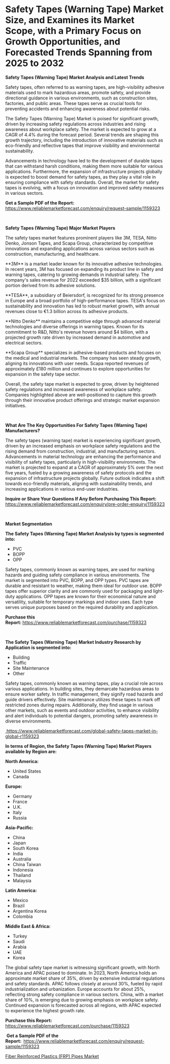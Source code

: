 <p><h1>Safety Tapes (Warning Tape) Market Size, and Examines its Market Scope, with a Primary Focus on Growth Opportunities, and Forecasted Trends Spanning from 2025 to 2032</h1></p><p><strong>Safety Tapes (Warning Tape) Market Analysis and Latest Trends</strong></p>
<p><p>Safety tapes, often referred to as warning tapes, are high-visibility adhesive materials used to mark hazardous areas, promote safety, and provide directional guidance in various environments, such as construction sites, factories, and public areas. These tapes serve as crucial tools for preventing accidents and enhancing awareness about potential risks.</p><p>The Safety Tapes (Warning Tape) Market is poised for significant growth, driven by increasing safety regulations across industries and rising awareness about workplace safety. The market is expected to grow at a CAGR of 4.4% during the forecast period. Several trends are shaping this growth trajectory, including the introduction of innovative materials such as eco-friendly and reflective tapes that improve visibility and environmental sustainability.</p><p>Advancements in technology have led to the development of durable tapes that can withstand harsh conditions, making them more suitable for various applications. Furthermore, the expansion of infrastructure projects globally is expected to boost demand for safety tapes, as they play a vital role in ensuring compliance with safety standards. Overall, the market for safety tapes is evolving, with a focus on innovation and improved safety measures in various sectors.</p></p>
<p><strong>Get a Sample PDF of the Report:&nbsp;</strong> <a href="https://www.reliablemarketforecast.com/enquiry/request-sample/1159323?utm_campaign=1130&utm_medium=2&utm_source=Github&utm_content=ia&utm_term=01022025&utm_id=safety-tapes-warning-tape">https://www.reliablemarketforecast.com/enquiry/request-sample/1159323</a></p>
<p>&nbsp;</p>
<p><strong>Safety Tapes (Warning Tape) Major Market Players</strong></p>
<p><p>The safety tapes market features prominent players like 3M, TESA, Nitto Denko, Jonson Tapes, and Scapa Group, characterized by competitive innovations and expanding applications across various sectors such as construction, manufacturing, and healthcare.</p><p>**3M** is a market leader known for its innovative adhesive technologies. In recent years, 3M has focused on expanding its product line in safety and warning tapes, catering to growing demands in industrial safety. The company's sales revenue for 2022 exceeded $35 billion, with a significant portion derived from its adhesive solutions.</p><p>**TESA**, a subsidiary of Beiersdorf, is recognized for its strong presence in Europe and a broad portfolio of high-performance tapes. TESA's focus on sustainability and innovation has led to robust market growth, with annual revenues close to €1.3 billion across its adhesive products.</p><p>**Nitto Denko** maintains a competitive edge through advanced material technologies and diverse offerings in warning tapes. Known for its commitment to R&D, Nitto's revenue hovers around $4 billion, with a projected growth rate driven by increased demand in automotive and electrical sectors.</p><p>**Scapa Group** specializes in adhesive-based products and focuses on the medical and industrial markets. The company has seen steady growth, aligning its innovations with user needs. Scapa reported revenues of approximately £180 million and continues to explore opportunities for expansion in the safety tape sector.</p><p>Overall, the safety tape market is expected to grow, driven by heightened safety regulations and increased awareness of workplace safety. Companies highlighted above are well-positioned to capture this growth through their innovative product offerings and strategic market expansion initiatives.</p></p>
<p>&nbsp;</p>
<p><strong>What Are The Key Opportunities For Safety Tapes (Warning Tape) Manufacturers?</strong></p>
<p><p>The safety tapes (warning tape) market is experiencing significant growth, driven by an increased emphasis on workplace safety regulations and the rising demand from construction, industrial, and manufacturing sectors. Advancements in material technology are enhancing the performance and visibility of safety tapes, particularly in high-visibility environments. The market is projected to expand at a CAGR of approximately 5% over the next five years, fueled by a growing awareness of safety protocols and the expansion of infrastructure projects globally. Future outlook indicates a shift towards eco-friendly materials, aligning with sustainability trends, and increasing applications in various end-user industries.</p></p>
<p><strong>Inquire or Share Your Questions If Any Before Purchasing This Report:</strong> <a href="https://www.reliablemarketforecast.com/enquiry/pre-order-enquiry/1159323?utm_campaign=1130&utm_medium=2&utm_source=Github&utm_content=ia&utm_term=01022025&utm_id=safety-tapes-warning-tape">https://www.reliablemarketforecast.com/enquiry/pre-order-enquiry/1159323</a></p>
<p>&nbsp;</p>
<p><strong>Market Segmentation</strong></p>
<p><strong>The Safety Tapes (Warning Tape) Market Analysis by types is segmented into:</strong></p>
<p><ul><li>PVC</li><li>BOPP</li><li>OPP</li></ul></p>
<p><p>Safety tapes, commonly known as warning tapes, are used for marking hazards and guiding safety compliance in various environments. The market is segmented into PVC, BOPP, and OPP types. PVC tapes are durable and resistant to weather, making them ideal for outdoor use. BOPP tapes offer superior clarity and are commonly used for packaging and light-duty applications. OPP tapes are known for their economical nature and versatility, suitable for temporary markings and indoor uses. Each type serves unique purposes based on the required durability and application.</p></p>
<p><strong>Purchase this Report:&nbsp;</strong><a href="https://www.reliablemarketforecast.com/purchase/1159323?utm_campaign=1130&utm_medium=2&utm_source=Github&utm_content=ia&utm_term=01022025&utm_id=safety-tapes-warning-tape">https://www.reliablemarketforecast.com/purchase/1159323</a></p>
<p>&nbsp;</p>
<p><strong>The Safety Tapes (Warning Tape) Market Industry Research by Application is segmented into:</strong></p>
<p><ul><li>Building</li><li>Traffic</li><li>Site Maintenance</li><li>Other</li></ul></p>
<p><p>Safety tapes, commonly known as warning tapes, play a crucial role across various applications. In building sites, they demarcate hazardous areas to ensure worker safety. In traffic management, they signify road hazards and guide drivers effectively. Site maintenance utilizes these tapes to mark off restricted zones during repairs. Additionally, they find usage in various other markets, such as events and outdoor activities, to enhance visibility and alert individuals to potential dangers, promoting safety awareness in diverse environments.</p></p>
<p><a href="https://www.reliablemarketforecast.com/global-safety-tapes-market-in-global-r1159323?utm_campaign=1130&utm_medium=2&utm_source=Github&utm_content=ia&utm_term=01022025&utm_id=safety-tapes-warning-tape">&nbsp;https://www.reliablemarketforecast.com/global-safety-tapes-market-in-global-r1159323</a></p>
<p><strong>In terms of Region, the Safety Tapes (Warning Tape) Market Players available by Region are:</strong></p>
<p>
    <p> <strong> North America: </strong>
        <ul>
            <li>United States</li>
            <li>Canada</li>
        </ul>
        </p> 
    <p> <strong> Europe: </strong>
        <ul>
            <li>Germany</li>
            <li>France</li>
            <li>U.K.</li>
            <li>Italy</li>
            <li>Russia</li>
        </ul>
        </p> 
    <p> <strong> Asia-Pacific: </strong>
        <ul>
            <li>China</li>
            <li>Japan</li>
            <li>South Korea</li>
            <li>India</li>
            <li>Australia</li>
            <li>China Taiwan</li>
            <li>Indonesia</li>
            <li>Thailand</li>
            <li>Malaysia</li>
        </ul>
        </p> 
    <p> <strong> Latin America: </strong>
        <ul>
            <li>Mexico</li>
            <li>Brazil</li>
            <li>Argentina Korea</li>
            <li>Colombia</li>
        </ul>
        </p> 
    <p> <strong> Middle East & Africa: </strong>
        <ul>
            <li>Turkey</li>
            <li>Saudi</li>
            <li>Arabia</li>
            <li>UAE</li>
            <li>Korea</li>
        </ul>
    </p>
    </p>
<p><p>The global safety tape market is witnessing significant growth, with North America and APAC poised to dominate. In 2023, North America holds an approximate market share of 35%, driven by extensive industrial regulations and safety standards. APAC follows closely at around 30%, fueled by rapid industrialization and urbanization. Europe accounts for about 25%, reflecting strong safety compliance in various sectors. China, with a market share of 10%, is emerging due to growing emphasis on workplace safety. Continued expansion is forecasted across all regions, with APAC expected to experience the highest growth rate.</p></p>
<p><strong>Purchase this Report: </strong><a href="https://www.reliablemarketforecast.com/purchase/1159323?utm_campaign=1130&utm_medium=2&utm_source=Github&utm_content=ia&utm_term=01022025&utm_id=safety-tapes-warning-tape">https://www.reliablemarketforecast.com/purchase/1159323</a></p>
<p>&nbsp;<strong>Get a Sample PDF of the Report:&nbsp;&nbsp;</strong><a href="https://www.reliablemarketforecast.com/enquiry/request-sample/1159323?utm_campaign=1130&utm_medium=2&utm_source=Github&utm_content=ia&utm_term=01022025&utm_id=safety-tapes-warning-tape">https://www.reliablemarketforecast.com/enquiry/request-sample/1159323</a></p>
<p><strong></strong></p>
<p><p><a href="https://github.com/RickHolmes3/Market-Research-Report-List-7/blob/main/fiber-reinforced-plastics-frp-pipes-market.md?utm_campaign=1130&utm_medium=2&utm_source=Github&utm_content=ia&utm_term=01022025&utm_id=safety-tapes-warning-tape">Fiber Reinforced Plastics (FRP) Pipes Market</a></p></p>